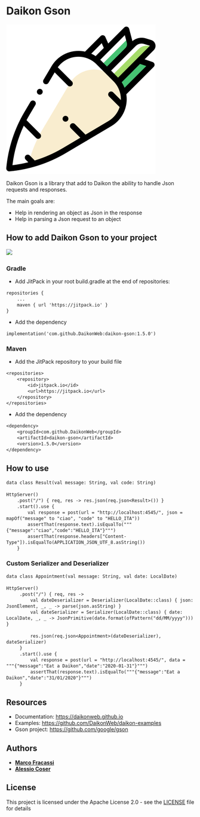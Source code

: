 # Daikon Gson

![Daikon](./logo.svg)

Daikon Gson is a library that add to Daikon the ability to handle Json requests and responses.

The main goals are:
* Help in rendering an object as Json in the response
* Help in parsing a Json request to an object

## How to add Daikon Gson to your project
[![](https://jitpack.io/v/DaikonWeb/daikon-gson.svg)](https://jitpack.io/#DaikonWeb/daikon-gson)

### Gradle
- Add JitPack in your root build.gradle at the end of repositories:
```
repositories {
    ...
    maven { url 'https://jitpack.io' }
}
```
- Add the dependency
```
implementation('com.github.DaikonWeb:daikon-gson:1.5.0')
```

### Maven
- Add the JitPack repository to your build file 
```
<repositories>
    <repository>
        <id>jitpack.io</id>
        <url>https://jitpack.io</url>
    </repository>
</repositories>
```
- Add the dependency
```
<dependency>
    <groupId>com.github.DaikonWeb</groupId>
    <artifactId>daikon-gson</artifactId>
    <version>1.5.0</version>
</dependency>
```

## How to use
```
data class Result(val message: String, val code: String)

HttpServer()
    .post("/") { req, res -> res.json(req.json<Result>()) }
    .start().use {
        val response = post(url = "http://localhost:4545/", json = mapOf("message" to "ciao", "code" to "HELLO_ITA"))
        assertThat(response.text).isEqualTo("""{"message":"ciao","code":"HELLO_ITA"}""")
        assertThat(response.headers["Content-Type"]).isEqualTo(APPLICATION_JSON_UTF_8.asString())
    }
```

### Custom Serializer and Deserializer
   ```
   data class Appointment(val message: String, val date: LocalDate)
   
   HttpServer()
        .post("/") { req, res ->
            val dateDeserializer = Deserializer(LocalDate::class) { json: JsonElement, _, _ -> parse(json.asString) }
            val dateSerializer = Serializer(LocalDate::class) { date: LocalDate, _, _ -> JsonPrimitive(date.format(ofPattern("dd/MM/yyyy"))) }

            res.json(req.json<Appointment>(dateDeserializer), dateSerializer)
        }
        .start().use {
            val response = post(url = "http://localhost:4545/", data = """{"message":"Eat a Daikon","date":"2020-01-31"}""")
            assertThat(response.text).isEqualTo("""{"message":"Eat a Daikon","date":"31/01/2020"}""")
        }
   ```

## Resources
* Documentation: https://daikonweb.github.io
* Examples: https://github.com/DaikonWeb/daikon-examples
* Gson project: https://github.com/google/gson

## Authors

* **[Marco Fracassi](https://github.com/fracassi-marco)**
* **[Alessio Coser](https://github.com/alessiocoser)**

## License

This project is licensed under the Apache License 2.0 - see the [LICENSE](LICENSE) file for details

